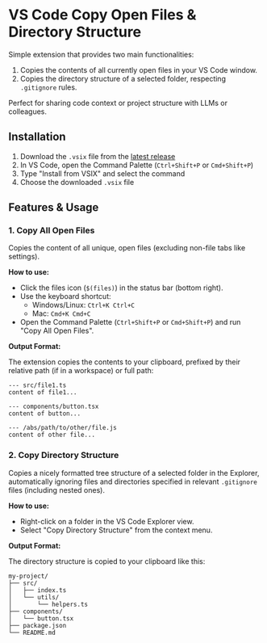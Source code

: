 # VS Code Copy Open Files & Directory Structure

Simple extension that provides two main functionalities:

1. Copies the contents of all currently open files in your VS Code window.
2. Copies the directory structure of a selected folder, respecting `.gitignore` rules.

Perfect for sharing code context or project structure with LLMs or colleagues.

## Installation

1. Download the `.vsix` file from the [latest release](https://github.com/rettend/vscode-copy-open-files/releases)
2. In VS Code, open the Command Palette (`Ctrl+Shift+P` or `Cmd+Shift+P`)
3. Type "Install from VSIX" and select the command
4. Choose the downloaded `.vsix` file

## Features & Usage

### 1. Copy All Open Files

Copies the content of all unique, open files (excluding non-file tabs like settings).

**How to use:**

* Click the files icon (`$(files)`) in the status bar (bottom right).
* Use the keyboard shortcut:
  * Windows/Linux: `Ctrl+K Ctrl+C`
  * Mac: `Cmd+K Cmd+C`
* Open the Command Palette (`Ctrl+Shift+P` or `Cmd+Shift+P`) and run "Copy All Open Files".

**Output Format:**

The extension copies the contents to your clipboard, prefixed by their relative path (if in a workspace) or full path:

```plaintext
--- src/file1.ts
content of file1...

--- components/button.tsx
content of button...

--- /abs/path/to/other/file.js
content of other file...

```

### 2. Copy Directory Structure

Copies a nicely formatted tree structure of a selected folder in the Explorer, automatically ignoring files and directories specified in relevant `.gitignore` files (including nested ones).

**How to use:**

* Right-click on a folder in the VS Code Explorer view.
* Select "Copy Directory Structure" from the context menu.

**Output Format:**

The directory structure is copied to your clipboard like this:

```plaintext
my-project/
├── src/
│   ├── index.ts
│   └── utils/
│       └── helpers.ts
├── components/
│   └── button.tsx
├── package.json
└── README.md
```
